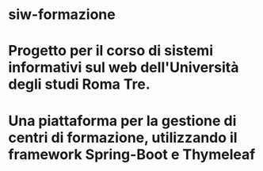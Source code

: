 # siw-formazione

# Progetto per il corso di sistemi informativi sul web dell'Università degli studi Roma Tre.
# Una piattaforma per la gestione di centri di formazione, utilizzando il framework Spring-Boot e Thymeleaf
